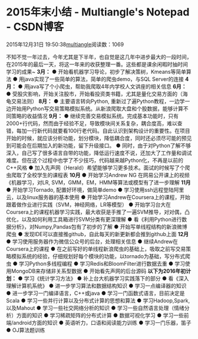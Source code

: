 
# 2015年末小结 - Multiangle's Notepad - CSDN博客


2015年12月31日 19:50:38[multiangle](https://me.csdn.net/u014595019)阅读数：1069


不知不觉一年过去，今年尤其是下半年，也自觉是这几年中进步最大的一段时间，在2015年的最后一天，将这一年来的收获整理一番。这些都是课余闲暇时抽时间学习的成果~
**3月：**
● 开始看机器学习导论，初步了解决策树，Kmeans等简单算法
● 用java实现了一些简单的算法，简单的爬虫demo，与SQL Server的连接
**4月：**
● 用java写了个小爬虫，帮助我爬取4年内学校人文讲座的相关信息
**6月：**
● 受股灾影响，开始关注股市，开始看投资类书籍，尤其是量化交易方面的（海龟交易法则）
**8月：**
● 主要语言转向Python, 重新过了遍Python教程，一边学一边开始用Python写交易策略模拟系统。从新浪爬取大盘和个股数据，能够计算不同策略的收益情况
**9月：**
● 继续完善交易模拟系统。完成基本功能时，只有2000+行代码，然而由于经验不足，导致模块间关系复杂，耦合度高，难以查错，每加一行新代码就要看100行老代码。自此认识到架构设计的重要性。在项目开始的时候，就应该分析功能，划分模块，降低耦合度，同时还必须尽可能的预见到可能会在后期加入的新功能，留下升级接口。
● 同时，由于对Python了解不够深入，自己写了很多语言自带的功能，降低运行速度不说，还加大了工作量和调试难度。但在这个过程中也学了不少技巧，代码越来越Python化，不再是以前的C++风格
● 加入先声网（Herald）希望能够学习更多技术。面试的时候写了个爬虫爬取了全校学生的课程表
**10月**
● 开始学习Andrew NG 在网易公开课上的视频《机器学习，对LR, SVM，GMM，EM，HMM等算法或模型有了进一步理解
**11月**
● 开始学习Tornado,  配置好环境，做简单demo
● 学习使用ssh远程登陆阿里云，以及linux服务器的基本使用
● 开始学习Andrew在Coursera上的课程，开始跟着做作业进行实践（SVM，神经网络，LR等模型）
● 开始学习台大在Coursera上的课程机器学习实践，最大收获是手推了一遍SVM推导，对对偶，凸优化，以及如何利用工具箱进行SVM分类有更深理解
●  看《利用Python进行数据分析》，对Numpy,Pandas包有了初步的了解
●  开始写单线程结构的新浪微博爬虫
● 发现IDE可以直接推github，自此每天的新更新都会推到github上面
**12月**
● 学习使用服务器作为微信公众号的后台，处理相关信息
● 继续Andrew在Coursera上的课程
● 在之前写好的单线程新浪爬虫的基础上，吸取之前写交易策略模拟系统的经验，仔细规划好每个模块的功能，以tornado为基础，写分布式爬虫
● 学习Python多线程编程
● 学习Redis和BloomFilter进行数据去重
● 学习使用MongoDB来存储非关系型数据
● 开始看先声网的后台源码
**以下为2016年初计划：**
● 学习《统计学习方法》
● 补上台大机器学习实践落下的部分
● 看《深入理解计算机系统》
● 进一步学习算法和数据结构知识
● 学习一点编译器的知识
● 进一步学习一门编译语言，C++或java
● 学习一门函数式语言，目前决定是Scala
● 学习一些并行计算以及分布式计算的思想和算法
● 学习Hadoop,Spark,以及Mahout
● 学习一些社交网络分析的知识
● 学习一些自然语言处理（情绪分析）方面的知识
● 学习稀疏矩阵的分布式计算
● 数据可视化学习
● 学习一些前端/android方面的知识
● 英语听力，口语和阅读能力训练
● 学习一门乐器，笛子
● OJ算法题训练

